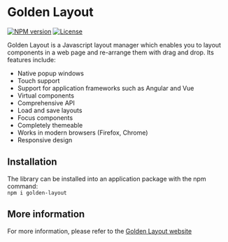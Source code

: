 # Golden Layout

[![NPM version](https://img.shields.io/npm/v/golden-layout)](https://www.npmjs.com/package/golden-layout) [![License](https://img.shields.io/github/license/golden-layout/golden-layout)](https://img.shields.io/github/license/golden-layout/golden-layout)

Golden Layout is a Javascript layout manager which enables you to layout components in a web page and re-arrange them with drag and drop. Its features include:

* Native popup windows
* Touch support
* Support for application frameworks such as Angular and Vue
* Virtual components
* Comprehensive API
* Load and save layouts
* Focus components
* Completely themeable
* Works in modern browsers (Firefox, Chrome)
* Responsive design

## Installation
The library can be installed into an application package with the npm command:\
`npm i golden-layout`

## More information

For more information, please refer to the [Golden Layout website](https://golden-layout.github.io/golden-layout)
